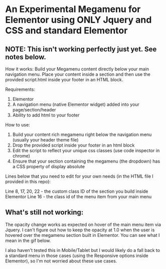 # An Experimental Megamenu for Elementor using ONLY Jquery and CSS and standard Elementor

## NOTE: This isn't working perfectly just yet. See notes below.

How it works:
Build your Megamenu content directly below your main navigation menu. Place your content inside a section and then use the provided script.html inside your footer in an HTML block. 

Requirements:
1. Elementor
2. A navigation menu (native Elementor widget) added into your page/section/header
3. Ability to add html to your footer 

How to use:
1. Build your content rich megamenu right below the navigation menu (usually your header theme file)
2. Drop the provided script inside your footer in an html block
3. Edit the script to reflect your unique css classes (use code inspector in chrome)
4. Ensure that your section containing the megamenu (the dropdown) has a CSS property of display absolute

Lines below that you need to edit for your own needs (in the HTML file I provided in this repo):

Line 8, 17, 20, 22 - the custom class ID of the section you build inside Elementor
Line 16 - the class id of the menu item from your main menu

## What's still not working:

The opacity change works as expected on hover of the main menu item via Jquery. I can't figure out how to keep the opacity at 1.0 when the user is hovered over the megamenu section built in Elementor. You can see what I mean in the gif below. 

I also haven't tested this in Mobile/Tablet but I would likely do a fall back to a standard menu in those cases (using the Responsive options inside Elementor), so I'm not worried about these use cases.
